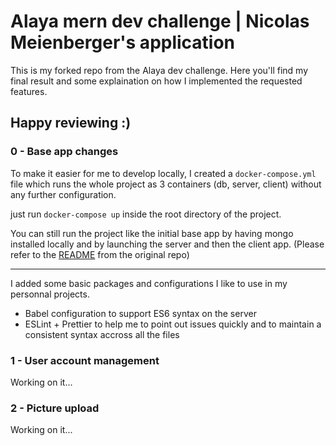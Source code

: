 
# Alaya mern dev challenge | Nicolas Meienberger's application 

This is my forked repo from the Alaya dev challenge. Here you'll find my final result and some explaination on how I implemented the requested features.

## Happy reviewing :)

### 0 - Base app changes

To make it easier for me to develop locally, I created a `docker-compose.yml` file which runs the whole project as 3 containers (db, server, client) without any further configuration.

just run `docker-compose up` inside the root directory of the project.

You can still run the project like the initial base app by having mongo installed locally and by launching the server and then the client app. (Please refer to the [README](https://github.com/Onigam/mern-stack/blob/master/README.md) from the original repo)

---

I added some basic packages and configurations I like to use in my personnal projects. 

- Babel configuration to support ES6 syntax on the server
- ESLint + Prettier to help me to point out issues quickly and to maintain a consistent syntax accross all the files

### 1 - User account management

Working on it...

### 2 - Picture upload

Working on it...
